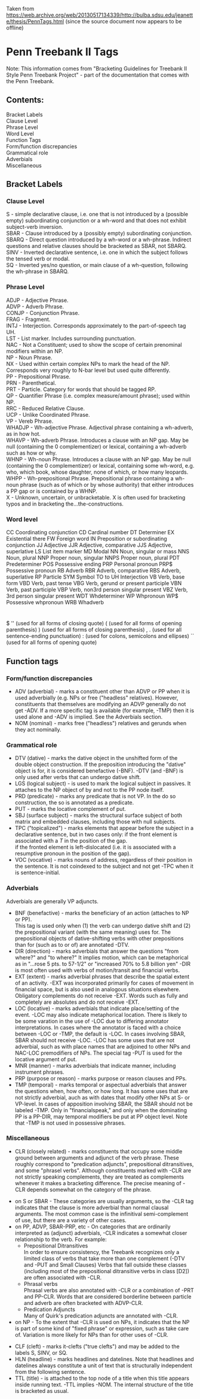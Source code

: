 Taken from https://web.archive.org/web/20130517134339/http://bulba.sdsu.edu/jeanette/thesis/PennTags.html (since the source document now appears to be offline)

# Penn Treebank II Tags

Note: This information comes from "Bracketing Guidelines for Treebank II Style Penn Treebank Project" - part of the documentation that comes with the Penn Treebank.

## Contents:

Bracket Labels  
Clause Level  
Phrase Level  
Word Level  
Function Tags  
Form/function discrepancies  
Grammatical role  
Adverbials  
Miscellaneous


## Bracket Labels

### Clause Level

S - simple declarative clause, i.e. one that is not introduced by a (possible empty) subordinating conjunction or a wh-word and that does not exhibit subject-verb inversion.  
SBAR - Clause introduced by a (possibly empty) subordinating conjunction.  
SBARQ - Direct question introduced by a wh-word or a wh-phrase. Indirect questions and relative clauses should be bracketed as SBAR, not SBARQ.  
SINV - Inverted declarative sentence, i.e. one in which the subject follows the tensed verb or modal.  
SQ - Inverted yes/no question, or main clause of a wh-question, following the wh-phrase in SBARQ.  

### Phrase Level

ADJP - Adjective Phrase.  
ADVP - Adverb Phrase.  
CONJP - Conjunction Phrase.  
FRAG - Fragment.  
INTJ - Interjection. Corresponds approximately to the part-of-speech tag UH.  
LST - List marker. Includes surrounding punctuation.  
NAC - Not a Constituent; used to show the scope of certain prenominal modifiers within an NP.  
NP - Noun Phrase.  
NX - Used within certain complex NPs to mark the head of the NP. Corresponds very roughly to N-bar level but used quite differently.  
PP - Prepositional Phrase.  
PRN - Parenthetical.  
PRT - Particle. Category for words that should be tagged RP.  
QP - Quantifier Phrase (i.e. complex measure/amount phrase); used within NP.  
RRC - Reduced Relative Clause.  
UCP - Unlike Coordinated Phrase.  
VP - Vereb Phrase.  
WHADJP - Wh-adjective Phrase. Adjectival phrase containing a wh-adverb, as in how hot.  
WHAVP - Wh-adverb Phrase. Introduces a clause with an NP gap. May be null (containing the 0 complementizer) or lexical, containing a wh-adverb such as how or why.  
WHNP - Wh-noun Phrase. Introduces a clause with an NP gap. May be null (containing the 0 complementizer) or lexical, containing some wh-word, e.g. who, which book, whose daughter, none of which, or how many leopards.  
WHPP - Wh-prepositional Phrase. Prepositional phrase containing a wh-noun phrase (such as of which or by whose authority) that either introduces a PP gap or is contained by a WHNP.  
X - Unknown, uncertain, or unbracketable. X is often used for bracketing typos and in bracketing the...the-constructions.

### Word level

CC		Coordinating conjunction
CD		Cardinal number
DT		Determiner
EX		Existential there
FW		Foreign word
IN		Preposition or subordinating conjunction
JJ		Adjective
JJR		Adjective, comparative
JJS		Adjective, superlative
LS		List item marker
MD		Modal
NN		Noun, singular or mass
NNS		Noun, plural
NNP		Proper noun, singular
NNPS	Proper noun, plural
PDT		Predeterminer
POS		Possessive ending
PRP		Personal pronoun
PRP$	Possessive pronoun
RB		Adverb
RBR		Adverb, comparative
RBS		Adverb, superlative
RP		Particle
SYM		Symbol
TO		to
UH		Interjection
VB		Verb, base form
VBD		Verb, past tense
VBG		Verb, gerund or present participle
VBN		Verb, past participle
VBP		Verb, non­3rd person singular present
VBZ		Verb, 3rd person singular present
WDT		Wh­determiner
WP		Wh­pronoun
WP$		Possessive wh­pronoun
WRB		Wh­adverb
#
$
'' 		(used for all forms of closing quote)
( 		(used for all forms of opening parenthesis)
) 		(used for all forms of closing parenthesis)
,
. 		(used for all sentence-ending punctuation)
: 		(used for colons, semicolons and ellipses)
`` 		(used for all forms of opening quote)

## Function tags

### Form/function discrepancies

- ADV (adverbial) - marks a constituent other than ADVP or PP when it is used adverbially (e.g. NPs or free ("headless" relatives). However, constituents that themselves are modifying an ADVP generally do not get -ADV. If a more specific tag is available (for example, -TMP) then it is used alone and -ADV is implied. See the Adverbials section.  
- NOM (nominal) - marks free ("headless") relatives and gerunds when they act nominally.  

### Grammatical role

- DTV (dative) - marks the dative object in the unshifted form of the double object construction. If the preposition introducing the "dative" object is for, it is considered benefactive (-BNF). -DTV (and -BNF) is only used after verbs that can undergo dative shift.  
- LGS (logical subject) - is used to mark the logical subject in passives. It attaches to the NP object of by and not to the PP node itself.  
- PRD (predicate) - marks any predicate that is not VP. In the do so construction, the so is annotated as a predicate.
- PUT - marks the locative complement of put.  
- SBJ (surface subject) - marks the structural surface subject of both matrix and embedded clauses, including those with null subjects.  
- TPC ("topicalized") - marks elements that appear before the subject in a declarative sentence, but in two cases only:
if the front element is associated with a *T* in the position of the gap.  
if the fronted element is left-dislocated (i.e. it is associated with a resumptive pronoun in the position of the gap).  
- VOC (vocative) - marks nouns of address, regardless of their position in the sentence. It is not coindexed to the subject and not get -TPC when it is sentence-initial.  

### Adverbials

Adverbials are generally VP adjuncts.  

- BNF (benefactive) - marks the beneficiary of an action (attaches to NP or PP).  
This tag is used only when (1) the verb can undergo dative shift and (2) the prepositional variant (with the same meaning) uses for. The prepositional objects of dative-shifting verbs with other prepositions than for (such as to or of) are annotated -DTV.  
- DIR (direction) - marks adverbials that answer the questions "from where?" and "to where?" It implies motion, which can be metaphorical as in "...rose 5 pts. to 57-1/2" or "increased 70% to 5.8 billion yen" -DIR is most often used with verbs of motion/transit and financial verbs.  
- EXT (extent) - marks adverbial phrases that describe the spatial extent of an activity. -EXT was incorporated primarily for cases of movement in financial space, but is also used in analogous situations elsewhere. Obligatory complements do not receive -EXT. Words such as fully and completely are absolutes and do not receive -EXT.  
- LOC (locative) - marks adverbials that indicate place/setting of the event. -LOC may also indicate metaphorical location. There is likely to be some varation in the use of -LOC due to differing annotator interpretations. In cases where the annotator is faced with a choice between -LOC or -TMP, the default is -LOC. In cases involving SBAR, SBAR should not receive -LOC. -LOC has some uses that are not adverbial, such as with place names that are adjoined to other NPs and NAC-LOC premodifiers of NPs. The special tag -PUT is used for the locative argument of put.  
- MNR (manner) - marks adverbials that indicate manner, including instrument phrases.  
- PRP (purpose or reason) - marks purpose or reason clauses and PPs.  
- TMP (temporal) - marks temporal or aspectual adverbials that answer the questions when, how often, or how long. It has some uses that are not strictly adverbial, auch as with dates that modify other NPs at S- or VP-level. In cases of apposition involving SBAR, the SBAR should not be labeled -TMP. Only in "financialspeak," and only when the dominating PP is a PP-DIR, may temporal modifiers be put at PP object level. Note that -TMP is not used in possessive phrases.  

### Miscellaneous

- CLR (closely related) - marks constituents that occupy some middle ground between arguments and adjunct of the verb phrase. These roughly correspond to "predication adjuncts", prepositional ditransitives, and some "phrasel verbs". Although constituents marked with -CLR are not strictly speaking complements, they are treated as complements whenever it makes a bracketing difference. The precise meaning of -CLR depends somewhat on the category of the phrase.  
* on S or SBAR - These categories are usually arguments, so the -CLR tag indicates that the clause is more adverbial than normal clausal arguments. The most common case is the infinitival semi-complement of use, but there are a variety of other cases.  
* on PP, ADVP, SBAR-PRP, etc - On categories that are ordinarily interpreted as (adjunct) adverbials, -CLR indicates a somewhat closer relationship to the verb. For example:
  * Prepositional Ditransitives  
In order to ensure consistency, the Treebank recognizes only a limited class of verbs that take more than one complement (-DTV and -PUT and Small Clauses) Verbs that fall outside these classes (including most of the prepositional ditransitive verbs in class [D2]) are often associated with -CLR.
  * Phrasal verbs  
Phrasal verbs are also annotated with -CLR or a combination of -PRT and PP-CLR. Words that are considered borderline between particle and adverb are often bracketed with ADVP-CLR.
  * Predication Adjuncts  
Many of Quirk's predication adjuncts are annotated with -CLR.
* on NP - To the extent that -CLR is used on NPs, it indicates that the NP is part of some kind of "fixed phrase" or expression, such as take care of. Variation is more likely for NPs than for other uses of -CLR.
- CLF (cleft) - marks it-clefts ("true clefts") and may be added to the labels S, SINV, or SQ.
- HLN (headline) - marks headlines and datelines. Note that headlines and datelines always constitute a unit of text that is structurally independent from the following sentence.
- TTL (title) - is attached to the top node of a title when this title appears inside running text. -TTL implies -NOM. The internal structure of the title is bracketed as usual.